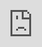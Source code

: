 ```yaml
---
title: "04.06 Multi Component Example Model for Laser cutting"
date: 2020-01-26T23:11:13Z
draft: false
---
```


<figure>

[![Laser Cut Stand Assembled](2021-Laser-Cut-Stand-Assembled.jpg)](2021-Laser-Cut-Stand-Assembled.jpg)

<figcaption>

Physical Prototype of Laser Cut Cell Phone Stand cut out

</figcaption>
</figure>

This [video](https://www.youtu.be/7RAdmbOudoo) walks through a simple phone stand with interlocking pieces. It uses offset planes and mirroring. Each panel of the stand is made as a separate component so the design history stays clean and the pieces can be layed flat. This example uses a previous method of laying parts flat with joints. Now Fusion 360 uses the Modify > Arrange Tool to lay parts flat.

<div class="video-card">

## Laser Cut Cell Phone Stand Example

<div class="iframe-16-9-container"><iframe class="youTubeIframe" style="position: absolute; top: 0; bottom: 0; left: 0; width: 100%; height: 100%; border: 0; z-index: 1;" src="https://www.youtube.com/embed/7RAdmbOudoo?rel=0" width="560" height="315" frameborder="0" allowfullscreen="allowfullscreen"></iframe></div>

</div>
